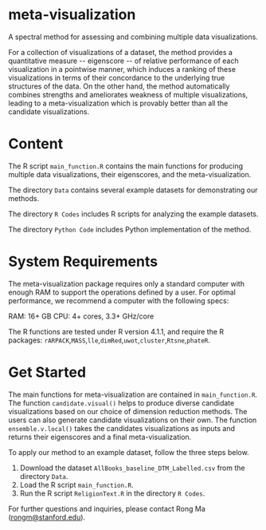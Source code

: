 # meta-visualization
A spectral method for assessing and combining multiple data visualizations.

For a collection of visualizations of a dataset, the method provides a quantitative measure -- eigenscore -- of relative performance of each visualization in a pointwise manner, which induces a ranking of these visualizations in terms of their concordance to the underlying true structures of the data. On the other hand, the method automatically combines strengths and ameliorates weakness of multiple visualizations, leading to a meta-visualization which is  provably better than all the candidate visualizations. 

# Content

The R script `main_function.R` contains the main functions for producing multiple data visualizations, their eigenscores, and the meta-visualization.

The directory `Data` contains several example datasets for demonstrating our methods.

The directory `R Codes` includes R scripts for analyzing the example datasets.

The directory `Python Code` includes Python implementation of the method.

# System Requirements

The meta-visualization package requires only a standard computer with enough RAM to support the operations defined by a user. For optimal performance, we recommend a computer with the following specs:

RAM: 16+ GB
CPU: 4+ cores, 3.3+ GHz/core

The R functions are tested under R version 4.1.1, and require the R packages: `rARPACK`,`MASS`,`lle`,`dimRed`,`uwot`,`cluster`,`Rtsne`,`phateR`.


# Get Started

The main functions for meta-visualization are contained in `main_function.R`. The function `candidate.visual()` helps to produce diverse candidate visualizations based on our choice of dimension reduction methods. The users can also generate candidate visualizations on their own. The function `ensemble.v.local()` takes the candidates visualizations as inputs and returns their eigenscores and a final meta-visualization.

To apply our method to an example dataset, follow the three steps below.

1. Download the dataset `AllBooks_baseline_DTM_Labelled.csv` from the directory `Data`. 
2. Load the R script `main_function.R`.
3. Run the R script `ReligionText.R` in the directory `R Codes`.



For further questions and inquiries, please contact Rong Ma (rongm@stanford.edu).
